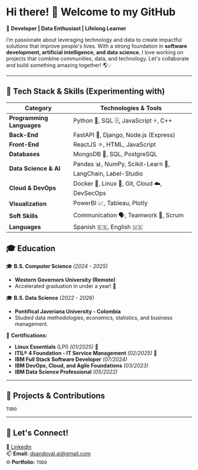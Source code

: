 # Hi there! 👋 Welcome to my GitHub

🚀 **Developer | Data Enthusiast | Lifelong Learner**

I’m passionate about leveraging technology and data to create impactful solutions that improve people's lives. With a strong foundation in **software development, artificial intelligence, and data science**, I love working on projects that combine communities, data, and technology. Let's collaborate and build something amazing together! 🌎💡

---

## 🔧 Tech Stack & Skills (Experimenting with)

| **Category**            | **Technologies & Tools** |
|------------------------|----------------------|
| **Programming Languages** | Python 🐍, SQL 🗄️, JavaScript ⚡, C++ |
| **Back-End** | FastAPI 🚀, Django, Node.js (Express) |
| **Front-End** | ReactJS ⚛️, HTML, JavaScript |
| **Databases** | MongoDB 🍃, SQL, PostgreSQL |
| **Data Science & AI** | Pandas 📊, NumPy, Scikit-Learn 🤖, LangChain, Label-Studio |
| **Cloud & DevOps** | Docker 🐳, Linux 🐧, Git, Cloud ☁️, DevSecOps |
| **Visualization** | PowerBI 📈, Tableau, Plotly |
| **Soft Skills** | Communication 🗣️, Teamwork 🤝, Scrum |
| **Languages** | Spanish 🇪🇸, English 🇺🇸 |



## 🎓 Education

🎓 **B.S. Computer Science** *(2024 - 2025)*
- **Western Governors University (Remote)**
- Accelerated graduation in under a year! 🚀

🎓 **B.S. Data Science** *(2022 - 2026)*
- **Pontifical Javeriana University - Colombia**
- Studied data methodologies, economics, statistics, and business management.

📜 **Certifications:**
- **Linux Essentials** (LPI) *(01/2025)* 🐧
- **ITIL® 4 Foundation - IT Service Management** *(02/2025)* 🔧
- **IBM Full Stack Software Developer** *(07/2024)*
- **IBM DevOps, Cloud, and Agile Foundations** *(03/2023)*
- **IBM Data Science Professional** *(05/2022)*

---

## 🚀 Projects & Contributions

`TODO`

---

## 🤝 Let's Connect!

💼 [LinkedIn](https://linkedin.com/in/your-profile)  
📫 **Email:** dsandoval.ai@gmail.com  
🌐 **Portfolio:** `TODO`
  

